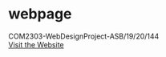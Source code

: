 # webpage
 COM2303-WebDesignProject-ASB/19/20/144 <br>
 <a href="https://sas-wini.github.io/webpage/Webpage.html"> Visit the Website </a> 
